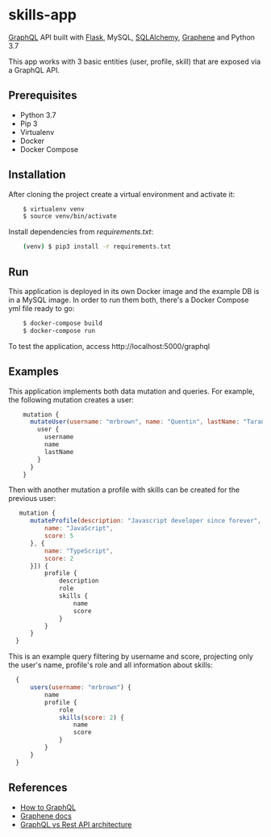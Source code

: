 # skills-app
[GraphQL](https://graphql.org/) API built with [Flask](https://graphql.org/), MySQL, [SQLAlchemy](https://www.sqlalchemy.org/), [Graphene](https://graphene-python.org/) and Python 3.7

This app works with 3 basic entities (user, profile, skill) that are exposed via a GraphQL API. 

## Prerequisites

 - Python 3.7
 - Pip 3
 - Virtualenv
 - Docker
 - Docker Compose

## Installation

After cloning the project create a virtual environment and activate it:

```bash
    $ virtualenv venv
    $ source venv/bin/activate
```

Install dependencies from *requirements.txt*:

```bash
    (venv) $ pip3 install -r requirements.txt
```

## Run
This application is deployed in its own Docker image and the example DB is in a MySQL image. In order to run them both, there's a Docker Compose yml file ready to go:

```bash
    $ docker-compose build
    $ docker-compose run
```

To test the application, access http://localhost:5000/graphql

## Examples

This application implements both data mutation and queries. For example, the following mutation creates a user:


```javascript
    mutation {
      mutateUser(username: "mrbrown", name: "Quentin", lastName: "Tarantino") {
        user {
          username
          name
          lastName
        }
      }
    }
```

Then with another mutation a profile with skills can be created for the previous user:

```javascript
   mutation {
      mutateProfile(description: "Javascript developer since forever", role: "JS Developer", userId: 1, skills: [{
          name: "JavaScript",
          score: 5
      }, {
          name: "TypeScript",
          score: 2
      }]) {
          profile {
              description
              role
              skills {
                  name
                  score
              }
          }
      }
  }
```
This is an example query filtering by username and score, projecting only the user's name, profile's role and all information about skills:

```javascript
  {
      users(username: "mrbrown") {
          name
          profile {
              role
              skills(score: 2) {
                  name
                  score
              }
          }
      }
  }
```

## References

- [How to GraphQL](https://www.howtographql.com/)
- [Graphene docs](https://docs.graphene-python.org/en/latest/)
- [GraphQL vs Rest API architecture](https://medium.com/swlh/graphql-vs-rest-api-architecture-3b95a77512f5)

